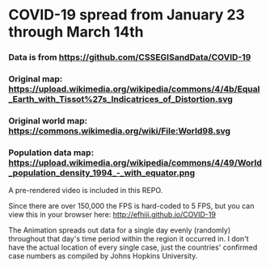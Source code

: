 # COVID-19 spread from January 23 through March 14th
### Data is from https://github.com/CSSEGISandData/COVID-19

### Original map: https://upload.wikimedia.org/wikipedia/commons/4/4b/Equal_Earth_with_Tissot%27s_Indicatrices_of_Distortion.svg

### Original world map: https://commons.wikimedia.org/wiki/File:World98.svg

### Population data map: https://upload.wikimedia.org/wikipedia/commons/4/49/World_population_density_1994_-_with_equator.png

A pre-rendered video is included in this REPO.

Since there are over 150,000 the FPS is hard-coded to 5 FPS, but you can view this in your browser here: http://efhiii.github.io/COVID-19

The Animation spreads out data for a single day evenly (randomly) throughout that day's time period within the region it occurred in. I don't have the actual location of every single case, just the countries' confirmed case numbers as compiled by Johns Hopkins University.
